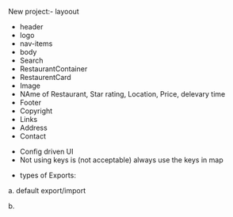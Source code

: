 New project:-
layoout
 - header
  - logo
  - nav-items
 - body
  - Search
  - RestaurantContainer
  - RestaurentCard
- Image
- NAme of Restaurant, Star rating, Location, Price, delevary time
 - Footer
  - Copyright
  - Links
  - Address
  - Contact

* Config driven UI
* Not using keys is (not acceptable) always use the keys in map

- types of Exports:

a. default export/import


b. 